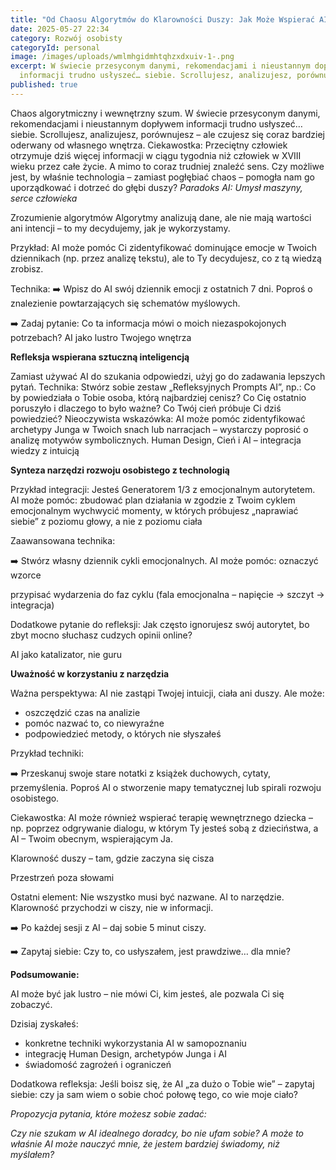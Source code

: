 ```yaml
---
title: "Od Chaosu Algorytmów do Klarowności Duszy: Jak Może Wspierać AI."
date: 2025-05-27 22:34
category: Rozwój osobisty
categoryId: personal
image: /images/uploads/wmlmhgidmhtqhzxdxuiv-1-.png
excerpt: W świecie przesyconym danymi, rekomendacjami i nieustannym dopływem
  informacji trudno usłyszeć… siebie. Scrollujesz, analizujesz, porównujesz...
published: true
---
```

Chaos algorytmiczny i wewnętrzny szum. W świecie przesyconym danymi, rekomendacjami i nieustannym dopływem informacji trudno usłyszeć… siebie. Scrollujesz, analizujesz, porównujesz – ale czujesz się coraz bardziej oderwany od własnego wnętrza.
Ciekawostka: Przeciętny człowiek otrzymuje dziś więcej informacji w ciągu tygodnia niż człowiek w XVIII wieku przez całe życie. A mimo to coraz trudniej znaleźć sens.
Czy możliwe jest, by właśnie technologia – zamiast pogłębiać chaos – pomogła nam go uporządkować i dotrzeć do głębi duszy?
*Paradoks AI: Umysł maszyny, serce człowieka*

Zrozumienie algorytmów Algorytmy analizują dane, ale nie mają wartości ani intencji – to my decydujemy, jak je wykorzystamy.

Przykład: AI może pomóc Ci zidentyfikować dominujące emocje w Twoich dziennikach (np. przez analizę tekstu), ale to Ty decydujesz, co z tą wiedzą zrobisz.

Technika:
➡️ Wpisz do AI swój dziennik emocji z ostatnich 7 dni. Poproś o znalezienie powtarzających się schematów myślowych. 

➡️ Zadaj pytanie: Co ta informacja mówi o moich niezaspokojonych potrzebach?
AI jako lustro Twojego wnętrza

**Refleksja wspierana sztuczną inteligencją**

Zamiast używać AI do szukania odpowiedzi, użyj go do zadawania lepszych pytań.
Technika: Stwórz sobie zestaw „Refleksyjnych Prompts AI”, np.:
Co by powiedziała o Tobie osoba, którą najbardziej cenisz?
Co Cię ostatnio poruszyło i dlaczego to było ważne?
Co Twój cień próbuje Ci dziś powiedzieć?
Nieoczywista wskazówka: AI może pomóc zidentyfikować archetypy Junga w Twoich snach lub narracjach – wystarczy poprosić o analizę motywów symbolicznych.
Human Design, Cień i AI – integracja wiedzy z intuicją

**Synteza narzędzi rozwoju osobistego z technologią**

Przykład integracji: Jesteś Generatorem 1/3 z emocjonalnym autorytetem. AI może pomóc:
zbudować plan działania w zgodzie z Twoim cyklem emocjonalnym
wychwycić momenty, w których próbujesz „naprawiać siebie” z poziomu głowy, a nie z poziomu ciała

Zaawansowana technika: 

➡️ Stwórz własny dziennik cykli emocjonalnych. AI może pomóc:
oznaczyć wzorce

przypisać wydarzenia do faz cyklu (fala emocjonalna – napięcie → szczyt → integracja)

Dodatkowe pytanie do refleksji: Jak często ignorujesz swój autorytet, bo zbyt mocno słuchasz cudzych opinii online?

AI jako katalizator, nie guru

**Uważność w korzystaniu z narzędzia**

Ważna perspektywa: AI nie zastąpi Twojej intuicji, ciała ani duszy. Ale może:

- oszczędzić czas na analizie
- pomóc nazwać to, co niewyraźne
- podpowiedzieć metody, o których nie słyszałeś

Przykład techniki: 

➡️ Przeskanuj swoje stare notatki z książek duchowych, cytaty, przemyślenia. Poproś AI o stworzenie mapy tematycznej lub spirali rozwoju osobistego.

Ciekawostka: AI może również wspierać terapię wewnętrznego dziecka – np. poprzez odgrywanie dialogu, w którym Ty jesteś sobą z dzieciństwa, a AI – Twoim obecnym, wspierającym Ja.

Klarowność duszy – tam, gdzie zaczyna się cisza

Przestrzeń poza słowami

Ostatni element: Nie wszystko musi być nazwane. AI to narzędzie. Klarowność przychodzi w ciszy, nie w informacji. 

➡️ Po każdej sesji z AI – daj sobie 5 minut ciszy. 

➡️ Zapytaj siebie: Czy to, co usłyszałem, jest prawdziwe… dla mnie?

**Podsumowanie:**

AI może być jak lustro – nie mówi Ci, kim jesteś, ale pozwala Ci się zobaczyć.

Dzisiaj zyskałeś:
- konkretne techniki wykorzystania AI w samopoznaniu
- integrację Human Design, archetypów Junga i AI
- świadomość zagrożeń i ograniczeń

Dodatkowa refleksja: Jeśli boisz się, że AI „za dużo o Tobie wie” – zapytaj siebie: czy ja sam wiem o sobie choć połowę tego, co wie moje ciało?

*Propozycja pytania, które możesz sobie zadać:*

*Czy nie szukam w AI idealnego doradcy, bo nie ufam sobie? A może to właśnie AI może nauczyć mnie, że jestem bardziej świadomy, niż myślałem?*
